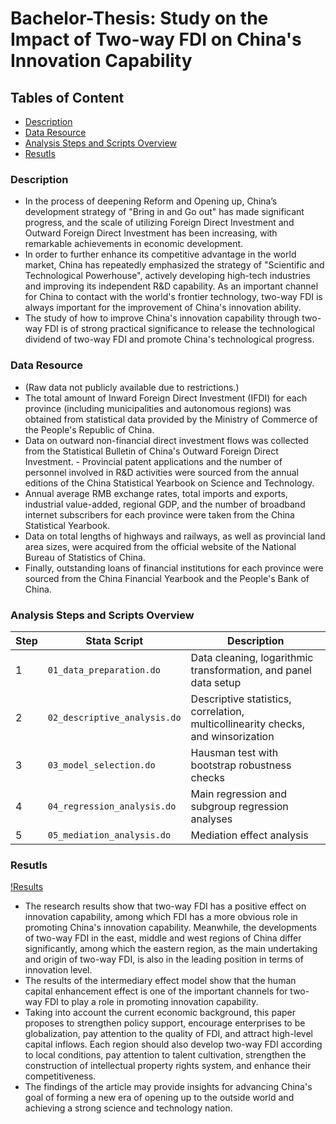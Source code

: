 # Bachelor-Thesis: Study on the Impact of Two-way FDI on China's Innovation Capability

## Tables of Content
- [Description](#description)
- [Data Resource](#data-resource)
- [Analysis Steps and Scripts Overview](#analysis-steps-and-scripts-overview)
- [Resutls](#resutls)

### Description
- In the process of deepening Reform and Opening up, China’s development strategy of "Bring in and Go out" has made significant progress, and the scale of utilizing Foreign Direct Investment and Outward Foreign Direct Investment has been increasing, with remarkable achievements in economic development. 
- In order to further enhance its competitive advantage in the world market, China has repeatedly emphasized the strategy of "Scientific and Technological Powerhouse", actively developing high-tech industries and improving its independent R&D capability. As an important channel for China to contact with the world's frontier technology, two-way FDI is always important for the improvement of China's innovation ability. 
- The study of how to improve China's innovation capability through two-way FDI is of strong practical significance to release the technological dividend of two-way FDI and promote China's technological progress.

### Data Resource
- (Raw data not publicly available due to restrictions.)
- The total amount of Inward Foreign Direct Investment (IFDI) for each province (including municipalities and autonomous regions) was obtained from statistical data provided by the Ministry of Commerce of the People's Republic of China.
- Data on outward non-financial direct investment flows was collected from the Statistical Bulletin of China's Outward Foreign Direct Investment. - Provincial patent applications and the number of personnel involved in R&D activities were sourced from the annual editions of the China Statistical Yearbook on Science and Technology.
- Annual average RMB exchange rates, total imports and exports, industrial value-added, regional GDP, and the number of broadband internet subscribers for each province were taken from the China Statistical Yearbook.
- Data on total lengths of highways and railways, as well as provincial land area sizes, were acquired from the official website of the National Bureau of Statistics of China.
- Finally, outstanding loans of financial institutions for each province were sourced from the China Financial Yearbook and the People's Bank of China.

### Analysis Steps and Scripts Overview

| Step | Stata Script              | Description                                        |
|------|---------------------------|----------------------------------------------------|
| 1    | `01_data_preparation.do`  | Data cleaning, logarithmic transformation, and panel data setup |
| 2    | `02_descriptive_analysis.do`| Descriptive statistics, correlation, multicollinearity checks, and winsorization |
| 3    | `03_model_selection.do`   | Hausman test with bootstrap robustness checks      |
| 4    | `04_regression_analysis.do`| Main regression and subgroup regression analyses  |
| 5    | `05_mediation_analysis.do`| Mediation effect analysis                          |

### Resutls
[!Results](#)
- The research results show that two-way FDI has a positive effect on innovation capability, among which FDI has a more obvious role in promoting China's innovation capability. Meanwhile, the developments of two-way FDI in the east, middle and west regions of China differ significantly, among which the eastern region, as the main undertaking and origin of two-way FDI, is also in the leading position in terms of innovation level.
- The results of the intermediary effect model show that the human capital enhancement effect is one of the important channels for two-way FDI to play a role in promoting innovation capability.
- Taking into account the current economic background, this paper proposes to strengthen policy support, encourage enterprises to be globalization, pay attention to the quality of FDI, and attract high-level capital inflows. Each region should also develop two-way FDI according to local conditions, pay attention to talent cultivation, strengthen the construction of intellectual property rights system, and enhance their competitiveness.
- The findings of the article may provide insights for advancing China's goal of forming a new era of opening up to the outside world and achieving a strong science and technology nation.

